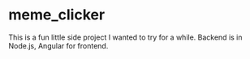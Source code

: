 # meme_clicker
This is a fun little side project I wanted to try for a while. Backend is in Node.js, Angular for frontend.

